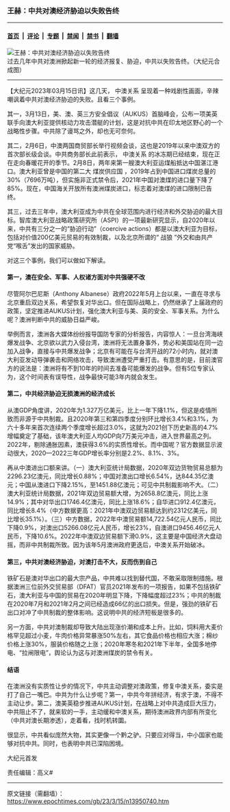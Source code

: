 ### 王赫：中共对澳经济胁迫以失败告终

---

#### [首页](../../../..?n13950740) &nbsp;|&nbsp; [评论](../../../../../epoch-comment?n13950740) &nbsp;|&nbsp; [专题](../../../../../epoch-special?n13950740) &nbsp;|&nbsp; [禁闻](../../../../../epoch-news?n13950740) &nbsp;|&nbsp; [禁书](../../../../../books?n13950740) &nbsp;|&nbsp; [翻墙](https://github.com/gfw-breaker/nogfw/blob/master/README.md?n13950740)


<div><img alt="王赫：中共对澳经济胁迫以失败告终" class="attachment-djy_600_400 size-djy_600_400 wp-post-image" src="https://i.epochtimes.com/assets/uploads/2020/11/11.9-600x400.jpg"/>
<div class="caption">
 过去几年中共对澳洲掀起新一轮的经济报复、胁迫，中共以失败告终。（大纪元合成图）
</div></div><hr/><div class="post_content" id="artbody" itemprop="articleBody">
 <!-- article content begin -->
 <p>
  【大纪元2023年03月15日讯】这几天，
  <ok href="https://www.epochtimes.com/gb/tag/%E4%B8%AD%E6%BE%B3%E5%85%B3%E7%B3%BB.html">
   中澳关系
  </ok>
  呈现着一种戏剧性画面，辛辣嘲讽着中共对澳经济胁迫的失败。且看三个事例。
 </p>
 <p>
  其一，3月13日，美、澳、英三方安全倡议（AUKUS）首脑峰会，公布一项美英联手向澳大利亚提供核动力攻击潜艇的计划，这是对抗中共在印太地区野心的一个战略性步骤。中共除了谩骂之外，却也无可奈何。
 </p>
 <p>
  其二，2月6日，中澳两国商贸部长举行视频会谈，这也是2019年以来中澳双方的首次部长级会谈。中共商务部长此前表示，
  <ok href="https://www.epochtimes.com/gb/tag/%E4%B8%AD%E6%BE%B3%E5%85%B3%E7%B3%BB.html">
   中澳关系
  </ok>
  的冰冻期已经结束，现在正在走向春暖花开的季节。2月8日，两年来第一艘澳大利亚运煤船抵达中国湛江港口。澳大利亚曾是中国的第二大
  <ok href="https://www.epochtimes.com/gb/tag/%E7%85%A4%E7%82%AD%E4%BE%9B%E5%BA%94%E5%9B%BD.html">
   煤炭供应国
  </ok>
  ，2019年占到中国进口煤炭总量的30%（7696万吨），但实施非正式禁令后，2021年中国对澳煤的进口量下降了85%。现在，中国海关开放所有澳洲煤炭进口，标志着对澳煤的进口限制已告终。
 </p>
 <p>
  其三，过去三年中，澳大利亚成为中共在全球范围内进行经济和外交胁迫的最大目标。智库澳大利亚战略政策研究所（ASPI）的一项最新研究显示，自2020年以来，中共有三分之一的“胁迫行动”（coercive actions）都是以澳大利亚为目标，包括对价值200亿美元贸易的有效制裁，以及北京所谓的“
  <ok href="https://www.epochtimes.com/gb/tag/%E6%88%98%E7%8B%BC.html">
   战狼
  </ok>
  ”外交和由共产党“喉舌”发出的国家威胁。
 </p>
 <p>
  对这三个事例，我们可以做如下解读。
 </p>
 <h4>
  第一，澳在安全、军事、人权诸方面对中共强硬不改
 </h4>
 <p>
  尽管阿尔巴尼斯（Anthony Albanese）政府2022年5月上台以来，一直在寻求与北京重启双边关系，希望恢复对华出口。但在国际战略上，仍然继承了上届政府的政策，坚定推进AUKUS计划，强化澳大利亚与美、英的安全、军事关系。为什么呢？澳洲判断中共的威胁日益严峻。
 </p>
 <p>
  举例而言，澳洲各大媒体纷纷报导国防专家的分析报告，内容惊人：一旦台湾海峡爆发战争、北京欲以武力入侵台湾，澳洲将无法置身事外，势必和美国站在同一边加入战争，直接与中共爆发战争；北京有可能在与台湾开战的72小时内，就对澳大利亚发动导弹袭击和网络攻击，导致澳洲遭受严重打击。有意思的是，目前澳官方的说法是：澳洲将有不到10年的时间去准备可能爆发的战争。但有5位专家认为，这个时间表有误导性，战争最快可能3年内就会发生。
 </p>
 <h4>
  第二，中共经济胁迫无损澳洲的经济成长
 </h4>
 <p>
  从澳GDP角度讲，2020年为1.327万亿美元，比上一年下降1.1%，但这是疫情所致而非源于中共制裁。且2020年第三和第四季度分别环比增长3.4%和3.1%，为六十多年来首次连续两个季度增长超过3.0%，这就为2021创下历史新高的4.7%增幅奠定了基础，该年澳大利亚人均GDP向7万美元冲击，进入世界最高之列。2022年，剔除通胀因素，澳获得3.6%的实质性增长。而中国呢？官方数据显示波动很大，2020—2022三年GDP增长率分别是2.2%、8.1%、3%。
 </p>
 <p>
  再从中澳进出口额来讲。（一）澳大利亚统计局数据，2020年双边货物贸易总额为2296.23亿澳元，同比增长0.88%；中国对澳出口增长6.54%，达844.35亿澳元；中国从澳进口下降2.15%，至1451.88亿澳元；可见中共制裁影响不大。（二）澳大利亚统计局数据，2021年双边贸易额大增，为2658.8亿澳元，同比上涨14.9%；其中对华出口1746.4亿澳元，同比上涨18.6%；自华进口912.4亿澳元，同比增长8.4%（中方数据更高：2021年中澳双边贸易额达到约2312亿美元，同比增长35.1%）。（三）中方数据，2022年中澳贸易额14,722.54亿元人民币，同比下降0.9%，对澳出口5266.08亿元人民币，增长23%，自澳进口9456.46亿元人民币，下降10.6%。2022年中澳双边贸易额下滑0.9%，这主要是中国经济大盘动摇，而非中共制裁所致。因为该年5月澳洲政府更迭后，中澳关系开始破冰。
 </p>
 <h4>
  第三，中共对澳经济胁迫，对澳打击不大，反而伤到自己
 </h4>
 <p>
  铁矿石是澳对华出口的最大宗产品，中共难以找到替代国，不敢采取限制措施。根据澳洲三位前外交贸易部（DFAT）官员2021年发布的一项报告，如果不包括铁矿石，澳大利亚与中国的贸易在2020年明显下降，下降幅度超过23%；中共的制裁在2020年7月和2021年2月之间已经造成66亿的出口损失。但是，强劲的铁矿石出口对冲了中共制裁的整体影响。这说明中共的经济短板是很多的。
 </p>
 <p>
  另一方面，中共对澳制裁却导致大陆出现涨价潮和成本上升。比如，饲料用大麦价格罕见超过小麦，牛肉价格异常暴涨50%左右，其它食品价格也相应大涨；棉纱价格上涨30%，服装价格随之上涨；2020年寒冬和2021年下半年，全国多地停电、“拉闸限电”，舆论认为这与对澳洲煤炭的禁令有关。
 </p>
 <h4>
  结语
 </h4>
 <p>
  在澳洲没有实质性让步的情况下，中共主动调整对澳政策，修复中澳关系，委实是打了自己一嘴巴。中共为什么让步呢？第一，中共今年拼经济，有求于澳，不得不主动让步。第二，澳美英稳步推进AUKUS计划，在战略上对中共造成巨大压力，中共阻止不了，就来软的一手，主动缓和中澳关系，期待澳洲政界内部有所变化（中共对澳长期渗透），走着看，找时机转圜。
 </p>
 <p>
  很显示，中共看似庞然大物，其实更像一个黔之驴。只要应对得当，中小国家也能够对抗中共。同时，也表明中共已深陷困境。
 </p>
 <p>
  大纪元首发
 </p>
 <p>
  责任编辑：高义#
 </p>
 <!-- article content end -->
 <div id="below_article_ad">
 </div>
</div>


---

原文链接（需翻墙）：https://www.epochtimes.com/gb/23/3/15/n13950740.htm